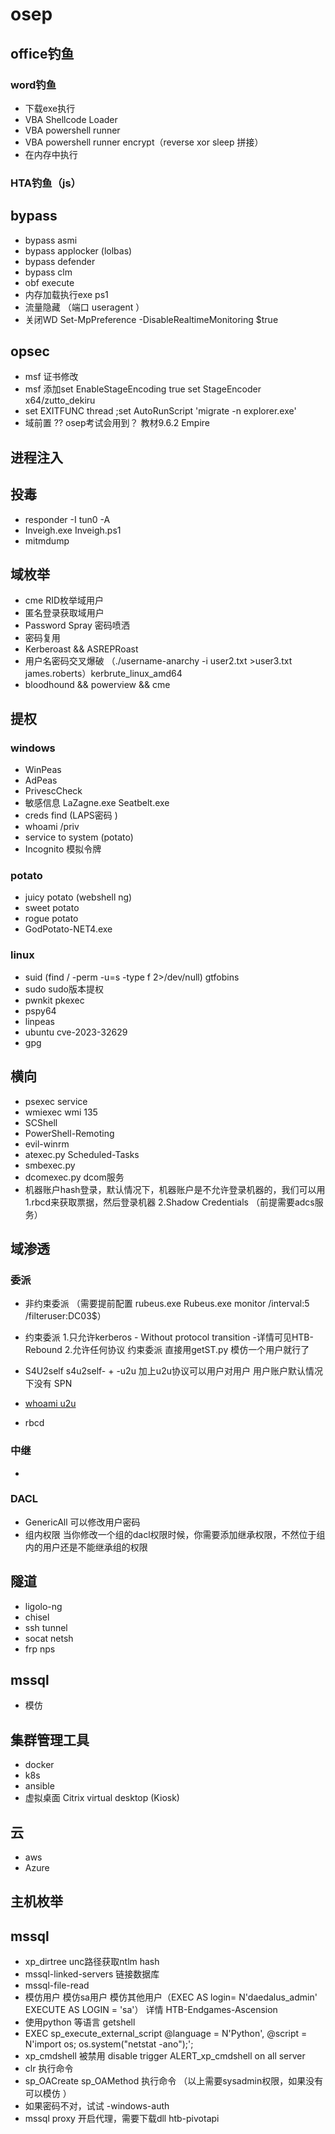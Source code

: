 # osep
## office钓鱼
### word钓鱼
- 下载exe执行
- VBA Shellcode Loader
- VBA powershell runner
- VBA powershell runner encrypt（reverse xor sleep 拼接）
- 在内存中执行

### HTA钓鱼（js）

## bypass
- bypass asmi 
- bypass applocker (lolbas)
- bypass defender
- bypass clm
- obf execute
- 内存加载执行exe ps1
- 流量隐藏 （端口 useragent ）
- 关闭WD Set-MpPreference -DisableRealtimeMonitoring $true

## opsec
- msf 证书修改
- msf 添加set EnableStageEncoding true  set StageEncoder x64/zutto_dekiru 
- set EXITFUNC thread ;set AutoRunScript 'migrate -n explorer.exe'
- 域前置 ?? osep考试会用到？ 教材9.6.2 Empire

## 进程注入

## 投毒
- responder -I tun0 -A 
- Inveigh.exe Inveigh.ps1
- mitmdump

## 域枚举
- cme RID枚举域用户
- 匿名登录获取域用户
- Password Spray 密码喷洒
- 密码复用
- Kerberoast && ASREPRoast
- 用户名密码交叉爆破 （./username-anarchy -i user2.txt >user3.txt james.roberts）kerbrute_linux_amd64
- bloodhound && powerview && cme

## 提权


### windows
- WinPeas
- AdPeas
- PrivescCheck
- 敏感信息 LaZagne.exe Seatbelt.exe
- creds find (LAPS密码 )
- whoami /priv
- service to system (potato)
- Incognito 模拟令牌
### potato
- juicy potato (webshell ng)
- sweet potato
- rogue potato
- GodPotato-NET4.exe

### linux
- suid (find / -perm -u=s -type f 2>/dev/null) gtfobins
- sudo sudo版本提权
- pwnkit pkexec
- pspy64
- linpeas
- ubuntu cve-2023-32629
- gpg

## 横向
- psexec service
- wmiexec wmi 135
- SCShell
- PowerShell-Remoting
- evil-winrm
- atexec.py Scheduled-Tasks
- smbexec.py
- dcomexec.py dcom服务
- 机器账户hash登录，默认情况下，机器账户是不允许登录机器的，我们可以用
1.rbcd来获取票据，然后登录机器
2.Shadow Credentials （前提需要adcs服务）

## 域渗透

### 委派

- 非约束委派 （需要提前配置 rubeus.exe Rubeus.exe monitor /interval:5 /filteruser:DC03$）

- 约束委派 
1.只允许kerberos - Without protocol transition -详情可见HTB-Rebound
2.允许任何协议 约束委派 
直接用getST.py 模仿一个用户就行了

- S4U2self s4u2self- + -u2u 加上u2u协议可以用户对用户
 用户账户默认情况下没有 SPN
- [whoami u2u](https://whoamianony.top/posts/privilege-escalation-exploiting-rbcd-using-a-user-account/)

- rbcd



### 中继
- 
### DACL
- GenericAll 可以修改用户密码
- 组内权限 当你修改一个组的dacl权限时候，你需要添加继承权限，不然位于组内的用户还是不能继承组的权限

## 隧道
- ligolo-ng
- chisel
- ssh tunnel
- socat netsh
- frp nps

## mssql
- 模仿

## 集群管理工具
- docker
- k8s
- ansible
- 虚拟桌面 Citrix virtual desktop (Kiosk)
## 云
- aws
- Azure


## 主机枚举

## mssql
- xp_dirtree unc路径获取ntlm hash
- mssql-linked-servers 链接数据库
- mssql-file-read 
- 模仿用户 模仿sa用户 模仿其他用户（EXEC AS login= N'daedalus_admin'  EXECUTE AS LOGIN = 'sa'） 详情 HTB-Endgames-Ascension
- 使用python 等语言 getshell 
- EXEC sp_execute_external_script @language = N'Python', @script = N'import os; os.system("netstat -ano");';
- xp_cmdshell 被禁用 disable trigger ALERT_xp_cmdshell on all server
- clr 执行命令
- sp_OACreate sp_OAMethod  执行命令 （以上需要sysadmin权限，如果没有可以模仿 ）
- 如果密码不对，试试 -windows-auth
- mssql proxy 开启代理，需要下载dll htb-pivotapi